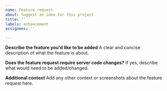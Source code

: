 ```yaml
---
name: Feature request
about: Suggest an idea for this project
title: ''
labels: enhancement
assignees: ''

---
```


**Describe the feature you'd like to be added**
A clear and concise description of what the feature is about.

**Does the feature request require server code changes?**
If yes, describe what would need to be added/changed.

**Additional context**
Add any other context or screenshots about the feature request here.
